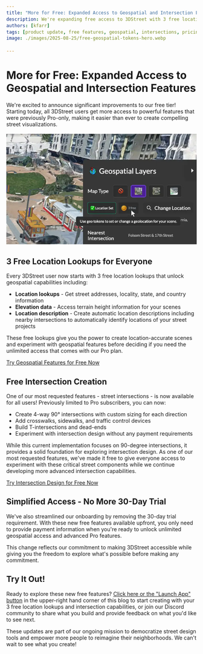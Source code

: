 ```yaml
---
title: "More for Free: Expanded Access to Geospatial and Intersection Features"
description: We're expanding free access to 3DStreet with 3 free location lookups, free intersections, and removing the 30-day trial requirement.
authors: [kfarr]
tags: [product update, free features, geospatial, intersections, pricing]
image: ./images/2025-08-25/free-geospatial-tokens-hero.webp

---
```


# More for Free: Expanded Access to Geospatial and Intersection Features

We're excited to announce significant improvements to our free tier! Starting today, all 3DStreet users get more access to powerful features that were previously Pro-only, making it easier than ever to create compelling street visualizations.
<br/>
<br/>
![More free features in 3DStreet](./images/2025-08-25/free-geospatial-tokens-hero.webp)

<!-- truncate -->

## 3 Free Location Lookups for Everyone

Every 3DStreet user now starts with 3 free location lookups that unlock geospatial capabilities including:

* **Location lookups** - Get street addresses, locality, state, and country information
* **Elevation data** - Access terrain height information for your scenes  
* **Location description** - Create automatic location descriptions including nearby intersections to automatically identify locations of your street projects

These free lookups give you the power to create location-accurate scenes and experiment with geospatial features before deciding if you need the unlimited access that comes with our Pro plan.

<a href="https://3dstreet.app/" target="_blank">Try Geospatial Features for Free Now</a> 

<!-- Suggested image: Screenshot showing the location lookup counter in the UI, or a before/after comparison showing a scene with and without geospatial data -->
<!-- ![Location lookups in action](./images/2025-08-25/location-lookups-ui.webp) -->

## Free Intersection Creation

One of our most requested features - street intersections - is now available for all users! Previously limited to Pro subscribers, you can now:

* Create 4-way 90° intersections with custom sizing for each direction
* Add crosswalks, sidewalks, and traffic control devices  
* Build T-intersections and dead-ends
* Experiment with intersection design without any payment requirements

While this current implementation focuses on 90-degree intersections, it provides a solid foundation for exploring intersection design. As one of our most requested features, we've made it free to give everyone access to experiment with these critical street components while we continue developing more advanced intersection capabilities.

<a href="https://3dstreet.app/" target="_blank">Try Intersection Design for Free Now</a>

<!-- Suggested image: Example of a 90-degree intersection created in 3DStreet, ideally showing crosswalks and traffic signals -->
<!-- ![90-degree intersection example](./images/2025-08-25/intersection-example.webp) -->

## Simplified Access - No More 30-Day Trial

We've also streamlined our onboarding by removing the 30-day trial requirement. With these new free features available upfront, you only need to provide payment information when you're ready to unlock unlimited geospatial access and advanced Pro features.

This change reflects our commitment to making 3DStreet accessible while giving you the freedom to explore what's possible before making any commitment.

## Try It Out!

Ready to explore these new free features? <a href="https://3dstreet.app/">Click here or the "Launch App" button</a> in the upper-right hand corner of this blog to start creating with your 3 free location lookups and intersection capabilities, or join our Discord community to share what you build and provide feedback on what you'd like to see next.

<!-- Suggested image: A compelling street scene that showcases both geospatial integration and intersections working together -->
<!-- ![Complete street scene with geospatial and intersection features](./images/2025-08-25/complete-scene-example.webp) -->

These updates are part of our ongoing mission to democratize street design tools and empower more people to reimagine their neighborhoods. We can't wait to see what you create!
